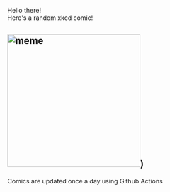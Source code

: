 Hello there! <br>Here's a random xkcd comic!<br>
## <img src="https://imgs.xkcd.com/comics/new_phone_thread.png" alt="meme" width="300"/>)<br>
Comics are updated once a day using Github Actions